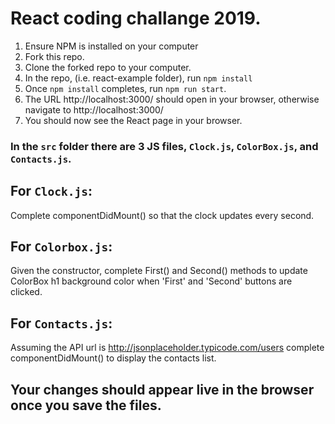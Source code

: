 # React coding challange 2019.

1) Ensure NPM is installed on your computer
2) Fork this repo. 
3) Clone the forked repo to your computer.
4) In the repo, (i.e. react-example folder), run `npm install`
5) Once `npm install` completes, run `npm run start`.
6) The URL http://localhost:3000/ should open in your browser,
   otherwise navigate to http://localhost:3000/
7) You should now see the React page in your browser.
   
### In the `src` folder there are 3 JS files, `Clock.js`, `ColorBox.js`, and `Contacts.js`.

## For `Clock.js`:
Complete componentDidMount() so that the clock updates every second.

## For `Colorbox.js`:
Given the constructor, complete First() and Second() methods to update ColorBox h1 background color when 'First' and 'Second' buttons are clicked.

## For `Contacts.js`:
 Assuming the API url is http://jsonplaceholder.typicode.com/users complete componentDidMount() to display the contacts list.

## Your changes should appear live in the browser once you save the files.
 

